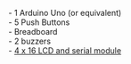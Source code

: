 <p> 
- 1 Arduino Uno (or equivalent) </br>
- 5 Push Buttons </br>
- Breadboard </br>
- 2 buzzers </br>
- <a href = "https://www.amazon.ca/gp/product/B0719R3JP7/ref=ppx_yo_dt_b_asin_title_o09_s00?ie=UTF8&psc=1"> 4 x 16 LCD and serial module </a> </br>

